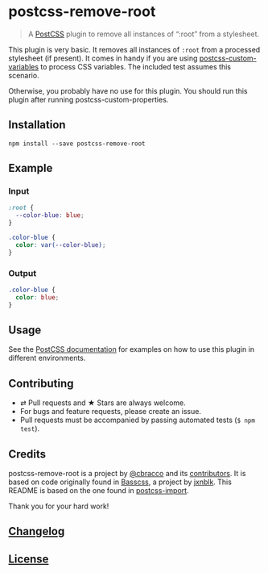 # postcss-remove-root

> A [PostCSS](https://github.com/postcss/postcss) plugin to remove all instances of “:root” from a stylesheet.

This plugin is very basic. It removes all instances of `:root` from a processed stylesheet (if present). It comes in handy if you are using [postcss-custom-variables](https://github.com/postcss/postcss-custom-properties) to process CSS variables. The included test assumes this scenario.

Otherwise, you probably have no use for this plugin. You should run this plugin after running postcss-custom-properties.

## Installation

```
npm install --save postcss-remove-root
```

## Example

### Input

```css
:root {
  --color-blue: blue;
}

.color-blue {
  color: var(--color-blue);
}
```

### Output

```css
.color-blue {
  color: blue;
}
```

## Usage

See the [PostCSS documentation](https://github.com/postcss/postcss#usage) for examples on how to use this plugin in different environments.

## Contributing

- ⇄ Pull requests and ★ Stars are always welcome.
- For bugs and feature requests, please create an issue.
- Pull requests must be accompanied by passing automated tests (`$ npm test`).

## Credits

postcss-remove-root is a project by [@cbracco](https://github.com/cbracco) and its [contributors](https://github.com/cbracco/postcss-remove-root/graphs/contributors). It is based on code originally found in [Basscss](https://github.com/basscss/basscss/), a project by [jxnblk](https://github.com/jxnblk). This README is based on the one found in [postcss-import](https://github.com/postcss/postcss-import). 

Thank you for your hard work!

## [Changelog](CHANGELOG.md)

## [License](LICENSE)
